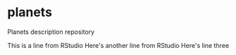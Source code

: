 # planets
Planets description repository

This is a line from RStudio
Here's another line from RStudio
Here's line three